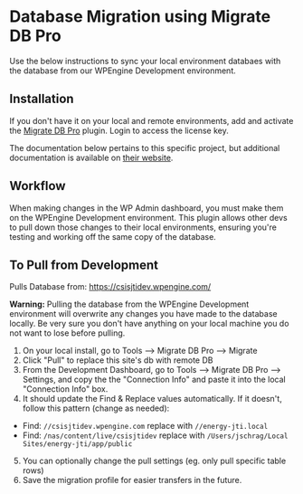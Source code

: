 # Database Migration using Migrate DB Pro

Use the below instructions to sync your local environment databaes with the database from our WPEngine Development environment.

## Installation

If you don't have it on your local and remote environments, add and activate the [Migrate DB Pro](https://deliciousbrains.com/wp-migrate-db-pro/) plugin. Login to access the license key.

The documentation below pertains to this specific project, but additional documentation is available on [their website](https://deliciousbrains.com/wp-migrate-db-pro/doc/quick-start-guide/).

## Workflow

When making changes in the WP Admin dashboard, you must make them on the WPEngine Development environment. This plugin allows other devs to pull down those changes to their local environments, ensuring you're testing and working off the same copy of the database.

## To Pull from Development

Pulls Database from: https://csisjtidev.wpengine.com/

**Warning:** Pulling the database from the WPEngine Development environment will overwrite any changes you have made to the database locally. Be very sure you don't have anything on your local machine you do not want to lose before pulling.

1. On your local install, go to Tools --> Migrate DB Pro --> Migrate
2. Click "Pull" to replace this site's db with remote DB
3. From the Development Dashboard, go to Tools --> Migrate DB Pro --> Settings, and copy the the "Connection Info" and paste it into the local "Connection Info" box.
4. It should update the Find & Replace values automatically. If it doesn't, follow this pattern (change as needed):

- Find: `//csisjtidev.wpengine.com` replace with `//energy-jti.local`
- Find: `/nas/content/live/csisjtidev` replace with `/Users/jschrag/Local Sites/energy-jti/app/public`

5. You can optionally change the pull settings (eg. only pull specific table rows)
6. Save the migration profile for easier transfers in the future.
